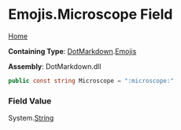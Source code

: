 # Emojis\.Microscope Field

[Home](../../../README.md)

**Containing Type**: [DotMarkdown](../../README.md)\.[Emojis](../README.md)

**Assembly**: DotMarkdown\.dll

```csharp
public const string Microscope = ":microscope:"
```

### Field Value

System\.[String](https://docs.microsoft.com/en-us/dotnet/api/system.string)